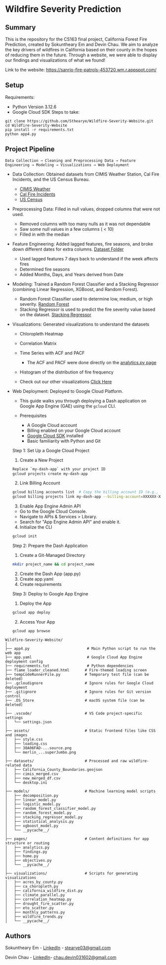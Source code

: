 # Wildfire Severity Prediction

## Summary

This is the repository for the CS163 final project, California Forest Fire Prediction, created by Sokuntheary Em and Devin Chau. We aim to analyze the key drivers of wildfires in California based on their county in the hopes of reducing them in the future. Through a website, we were able to display our findings and visualizations of what we found!

Link to the website: https://sanrio-fire-patrols-453720.wm.r.appspot.com/

## Setup

Requirements: 
* Python Version 3.12.6
* Google Cloud SDK
Steps to take: 
```
git clone https://github.com/Sthearye/Wildfire-Severity-Website.git
cd Wildfire-Severity-Website
pip install -r requirements.txt
python app4.py
```

## Project Pipeline
```
Data Collection → Cleaning and Preprocessing Data → Feature Engineering → Modeling → Visualizations → Web Deployment
```

* Data Collection: Obtained datasets from CIMIS Weather Station, Cal Fire Incidents, and the US Census Bureau.
  * [CIMIS Weather](https://cimis.water.ca.gov/)
  * [Cal Fire Incidents](https://www.fire.ca.gov/incidents)
  * [US Census](https://www.census.gov/)

     
* Preprocessing Data: Filled in null values, dropped columns that were not used.
   * Removed columns with too many nulls as it was not dependable
   * Saw some null values in a few columns ( < 10)
    * Filled in with the median


* Feature Engineering: Added lagged features, fire seasons, and broke down different dates for extra columns. [Dataset Folder](https://github.com/Sthearye/Wildfire-Severity-Website/blob/main/Wildfire-Severity-Website-main/datasets/new_merged_df.csv)
  * Used lagged features 7 days back to understand if the week affects fires
  * Determined fire seasons
  * Added Months, Days, and Years derived from Date

  
* Modeling: Trained a Random Forest Classifier and a Stacking Regressor (combining Linear Regression, XGBoost, and Random Forest).
  * Random Forest Classifier used to determine low, medium, or high severity. [Random Forest](https://github.com/Sthearye/Wildfire-Severity-Website/blob/main/Wildfire-Severity-Website-main/models/random_forest_classifier_model.py)
  * Stacking Regressor is used to predict the fire severity value based on the dataset. [Stacking Regressor](https://github.com/Sthearye/Wildfire-Severity-Website/blob/main/Wildfire-Severity-Website-main/models/stacking_regressor_model.py)
 
    
* Visualizations: Generated visualizations to understand the datasets
  * Chloropleth Heatmap
  * Correlation Matrix
  * Time Series with ACF and PACF
     * The ACF and PACF were done directly on the [analytics.py page](https://github.com/Sthearye/Wildfire-Severity-Website/blob/main/Wildfire-Severity-Website-main/pages/analytics.py) 
  * Histogram of the distribution of fire frequency
  
  * Check out our other visualizations [Click Here](https://github.com/Sthearye/Wildfire-Severity-Website/tree/main/Wildfire-Severity-Website-main/visualizations)

* Web Deployment: Deployed to Google Cloud Platform.
  * This guide walks you through deploying a Dash application on Google App Engine (GAE) using the `gcloud` CLI.
  * Prerequisites

    * A Google Cloud account
    * Billing enabled on your Google Cloud account
    * [Google Cloud SDK](https://cloud.google.com/sdk/docs/install) installed
    * Basic familiarity with Python and Git
   
  Step 1: Set Up a Google Cloud Project
     1. Create a New Project
     ```bash
     Replace `my-dash-app` with your project ID
     gcloud projects create my-dash-app
     ```
  
     2. Link Billing Account
     ``` bash
     gcloud billing accounts list  # Copy the billing account ID (e.g., XXXXXX-XXXXXX-XXXXXX)
     gcloud billing projects link my-dash-app --billing-account=XXXXXX-XXXXXX-XXXXXX
     ```
  
     3. Enable App Engine Admin API
     - Go to the Google Cloud Console.
     - Navigate to APIs & Services > Library.
     - Search for "App Engine Admin API" and enable it.

     4. Initialize the CLI
     ``` bash
     gcloud init
     ```
  Step 2: Prepare the Dash Application
     1. Create a Git-Managed Directory
     ```bash
     mkdir project_name && cd project_name
     ```
     2. Create the Dash App (app.py)
     3. Create app.yaml
     4. Create requirements
        
  Step 3: Deploy to Google App Engine
     1. Deploy the App
     ```bash
     gcloud app deploy
     ```

     2. Access Your App
     ```bash
     gcloud app browse
     ```
  



```
Wildfire-Severity-Website/
│
├── app4.py                          # Main Python script to run the web app
├── app.yaml                         # Google Cloud App Engine deployment config
├── requirements.txt                 # Python dependencies
├── flame_loader_cleaned.html       # Fire-themed loading screen
├── tempCodeRunnerFile.py           # Temporary test file (can be deleted)
├── .gcloudignore                   # Ignore rules for Google Cloud deployment
├── .gitignore                      # Ignore rules for Git version control
├── .DS_Store                       # macOS system file (can be deleted)
│
├── .vscode/                        # VS Code project-specific settings
│   └── settings.json
│
├── assets/                         # Static frontend files like CSS and images
│   ├── style.css
│   ├── loading.css
│   ├── 38A06FAD-...source.png
│   └── merlin_...superJumbo.png
│
├── datasets/                       # Processed and raw wildfire-related data
│   ├── California_County_Boundaries.geojson
│   ├── cimis_merged.csv
│   ├── new_merged_df.csv
│   └── desktop.ini
│
├── models/                         # Machine learning model scripts
│   ├── decomposition.py
│   ├── linear_model.py
│   ├── logistic_model.py
│   ├── random_forest_classifier_model.py
│   ├── random_forest_model.py
│   ├── stacking_regressor_model.py
│   ├── statistical_analysis.py
│   ├── xgboost_model.py
│   └── __pycache__/
│
├── pages/                          # Content definitions for app structure or routing
│   ├── analytics.py
│   ├── findings.py
│   ├── home.py
│   ├── objectives.py
│   └── __pycache__/
│
├── visualizations/                 # Scripts for generating visualizations
│   ├── acres_by_county.py
│   ├── ca_choropleth.py
│   ├── california_wildfire_dist.py
│   ├── climate_parallel.py
│   ├── correlation_heatmap.py
│   ├── drought_fire_scatter.py
│   ├── eto_scatter.py
│   ├── monthly_patterns.py
│   ├── wildfire_trends.py
│   └── __pycache__/
```

## Authors

Sokuntheary Em - [LinkedIn](https://www.linkedin.com/in/elaine-em/) - stearye03@gmail.com

Devin Chau - [LinkedIn](https://www.linkedin.com/in/devin-chau-66b5b2208/)- chau.devin031602@gmail.com
